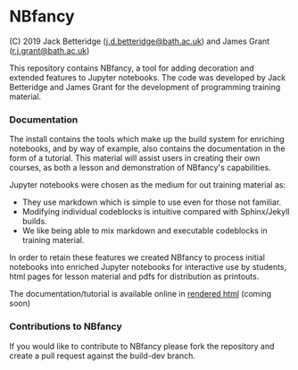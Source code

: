 # NBfancy

(C) 2019 Jack Betteridge (j.d.betteridge@bath.ac.uk) and James Grant (r.j.grant@bath.ac.uk)

This repository contains NBfancy,
a tool for adding decoration and extended features to Jupyter notebooks.
The code was developed by Jack Betteridge and James Grant
for the development of programming training material.

### Documentation

The install contains the tools which make up the build system for enriching notebooks,
and by way of example, also contains the documentation in the form of a tutorial.
This material will assist users in creating their own courses,
as both a lesson and demonstration of NBfancy's capabilities.

Jupyter notebooks were chosen as the medium for out training material as:

*  They use markdown which is simple to use even for those not familiar.
*  Modifying individual codeblocks is intuitive compared with Sphinx/Jekyll builds.
*  We like being able to mix markdown and executable codeblocks in training material.

In order to retain these features we created NBfancy to process initial notebooks
into enriched Jupyter notebooks for interactive use by students,
html pages for lesson material
and pdfs for distribution as printouts.

The documentation/tutorial is available online in
[rendered html](https://github.com/JDBetteridge/nbfancy) (coming soon)

### Contributions to NBfancy

If you would like to contribute to NBfancy please fork the repository and create a pull request against the build-dev branch.
